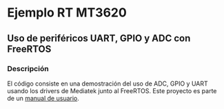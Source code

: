 # Ejemplo RT MT3620
## Uso de periféricos UART, GPIO y ADC con FreeRTOS

### Descripción
El código consiste en una demostración del uso de ADC, GPIO y UART usando los drivers de Mediatek junto al FreeRTOS.
Este proyecto es parte de un [manual de usuario](https://github.com/Javier20060904/manualMT3620_ITCH). 
